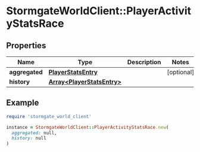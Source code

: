 # StormgateWorldClient::PlayerActivityStatsRace

## Properties

| Name | Type | Description | Notes |
| ---- | ---- | ----------- | ----- |
| **aggregated** | [**PlayerStatsEntry**](PlayerStatsEntry.md) |  | [optional] |
| **history** | [**Array&lt;PlayerStatsEntry&gt;**](PlayerStatsEntry.md) |  |  |

## Example

```ruby
require 'stormgate_world_client'

instance = StormgateWorldClient::PlayerActivityStatsRace.new(
  aggregated: null,
  history: null
)
```

